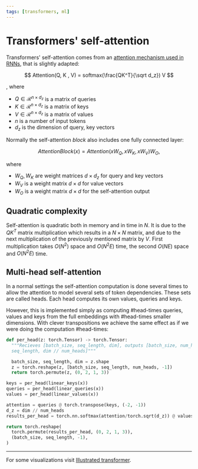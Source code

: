```yaml
---
tags: [transformers, ml]
---
```

# Transformers' self-attention

Transformers' self-attention comes from an [attention mechanism used in
RNNs](./attention_in_rnn.md), that is slightly adapted:

$$
Attention(Q, K , V) = softmax(\frac{QK^T}{\sqrt d_z}) V
$$

, where

- $Q \in \mathcal{R}^{n\times d_z}$ is a matrix of queries
- $K \in \mathcal{R}^{n\times d_z}$ is a matrix of keys
- $V \in \mathcal{R}^{n\times d_z}$ is a matrix of values
- $n$ is a number of input tokens
- $d_z$ is the dimension of query, key vectors

Normally the self-attention *block* also includes one fully connected layer:

$$
AttentionBlock(x) = Attention(xW_Q, xW_K, xW_V) W_O,
$$

where

- $W_Q, W_K$ are weight matrices $d \times d_z$ for query and key vectors
- $W_V$ is a weight matrix $d \times d$ for value vectors
- $W_O$ is a weight matrix $d \times d$ for the self-attention output

## Quadratic complexity

Self-attention is quadratic both in memory and in time in $N$. It is due to the
$QK^T$ matrix multiplication which results in a $N\times N$ matrix, and due to
the next multiplication of the previously mentioned matrix by $V$. First
multiplication takes $O(N^2)$ space and $O(N^2E)$ time, the second $O(NE)$ space
and $O(N^2E)$ time.

## Multi-head self-attention

In a normal settings the self-attention computation is done several times to
allow the attention to model several sets of token dependencies. These sets are
called heads. Each head computes its own values, queries and keys.

However, this is implemented simply as computing #head-times queries, values and
keys from the full embeddings with #head-times smaller dimensions. With clever
transpositions we achieve the same effect as if we were doing the computation
#head-times:

```python
def per_head(z: torch.Tensor) -> torch.Tensor:
  """Recieves [batch_size, seq_length, dim], outputs [batch_size, num_heads,
  seq_length, dim // num_heads]"""

  batch_size, seq_length, dim = z.shape
  z = torch.reshape(z, [batch_size, seq_length, num_heads, -1])
  return torch.permute(z, (0, 2, 1, 3))

keys = per_head(linear_keys(x))
queries = per_head(linear_queries(x))
values = per_head(linear_values(x))

attention = queries @ torch.transpose(keys, (-2, -1))
d_z = dim // num_heads
results_per_head = torch.nn.softmax(attention/torch.sqrt(d_z)) @ values

return torch.reshape(
  torch.permute(results_per_head, (0, 2, 1, 3)),
  (batch_size, seq_length, -1),
)
```

---
For some visualizations visit [Illustrated
transformer](http://jalammar.github.io/illustrated-transformer/).
